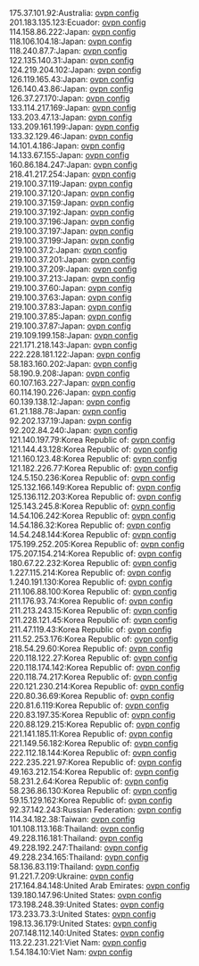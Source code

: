 175.37.101.92:Australia: [ovpn config](vpn/175_37_101_92.ovpn)  
201.183.135.123:Ecuador: [ovpn config](vpn/201_183_135_123.ovpn)  
114.158.86.222:Japan: [ovpn config](vpn/114_158_86_222.ovpn)  
118.106.104.18:Japan: [ovpn config](vpn/118_106_104_18.ovpn)  
118.240.87.7:Japan: [ovpn config](vpn/118_240_87_7.ovpn)  
122.135.140.31:Japan: [ovpn config](vpn/122_135_140_31.ovpn)  
124.219.204.102:Japan: [ovpn config](vpn/124_219_204_102.ovpn)  
126.119.165.43:Japan: [ovpn config](vpn/126_119_165_43.ovpn)  
126.140.43.86:Japan: [ovpn config](vpn/126_140_43_86.ovpn)  
126.37.27.170:Japan: [ovpn config](vpn/126_37_27_170.ovpn)  
133.114.217.169:Japan: [ovpn config](vpn/133_114_217_169.ovpn)  
133.203.47.13:Japan: [ovpn config](vpn/133_203_47_13.ovpn)  
133.209.161.199:Japan: [ovpn config](vpn/133_209_161_199.ovpn)  
133.32.129.46:Japan: [ovpn config](vpn/133_32_129_46.ovpn)  
14.101.4.186:Japan: [ovpn config](vpn/14_101_4_186.ovpn)  
14.133.67.155:Japan: [ovpn config](vpn/14_133_67_155.ovpn)  
160.86.184.247:Japan: [ovpn config](vpn/160_86_184_247.ovpn)  
218.41.217.254:Japan: [ovpn config](vpn/218_41_217_254.ovpn)  
219.100.37.119:Japan: [ovpn config](vpn/219_100_37_119.ovpn)  
219.100.37.120:Japan: [ovpn config](vpn/219_100_37_120.ovpn)  
219.100.37.159:Japan: [ovpn config](vpn/219_100_37_159.ovpn)  
219.100.37.192:Japan: [ovpn config](vpn/219_100_37_192.ovpn)  
219.100.37.196:Japan: [ovpn config](vpn/219_100_37_196.ovpn)  
219.100.37.197:Japan: [ovpn config](vpn/219_100_37_197.ovpn)  
219.100.37.199:Japan: [ovpn config](vpn/219_100_37_199.ovpn)  
219.100.37.2:Japan: [ovpn config](vpn/219_100_37_2.ovpn)  
219.100.37.201:Japan: [ovpn config](vpn/219_100_37_201.ovpn)  
219.100.37.209:Japan: [ovpn config](vpn/219_100_37_209.ovpn)  
219.100.37.213:Japan: [ovpn config](vpn/219_100_37_213.ovpn)  
219.100.37.60:Japan: [ovpn config](vpn/219_100_37_60.ovpn)  
219.100.37.63:Japan: [ovpn config](vpn/219_100_37_63.ovpn)  
219.100.37.83:Japan: [ovpn config](vpn/219_100_37_83.ovpn)  
219.100.37.85:Japan: [ovpn config](vpn/219_100_37_85.ovpn)  
219.100.37.87:Japan: [ovpn config](vpn/219_100_37_87.ovpn)  
219.109.199.158:Japan: [ovpn config](vpn/219_109_199_158.ovpn)  
221.171.218.143:Japan: [ovpn config](vpn/221_171_218_143.ovpn)  
222.228.181.122:Japan: [ovpn config](vpn/222_228_181_122.ovpn)  
58.183.160.202:Japan: [ovpn config](vpn/58_183_160_202.ovpn)  
58.190.9.208:Japan: [ovpn config](vpn/58_190_9_208.ovpn)  
60.107.163.227:Japan: [ovpn config](vpn/60_107_163_227.ovpn)  
60.114.190.226:Japan: [ovpn config](vpn/60_114_190_226.ovpn)  
60.139.138.12:Japan: [ovpn config](vpn/60_139_138_12.ovpn)  
61.21.188.78:Japan: [ovpn config](vpn/61_21_188_78.ovpn)  
92.202.137.19:Japan: [ovpn config](vpn/92_202_137_19.ovpn)  
92.202.84.240:Japan: [ovpn config](vpn/92_202_84_240.ovpn)  
121.140.197.79:Korea Republic of: [ovpn config](vpn/121_140_197_79.ovpn)  
121.144.43.128:Korea Republic of: [ovpn config](vpn/121_144_43_128.ovpn)  
121.160.123.48:Korea Republic of: [ovpn config](vpn/121_160_123_48.ovpn)  
121.182.226.77:Korea Republic of: [ovpn config](vpn/121_182_226_77.ovpn)  
124.5.150.236:Korea Republic of: [ovpn config](vpn/124_5_150_236.ovpn)  
125.132.166.149:Korea Republic of: [ovpn config](vpn/125_132_166_149.ovpn)  
125.136.112.203:Korea Republic of: [ovpn config](vpn/125_136_112_203.ovpn)  
125.143.245.8:Korea Republic of: [ovpn config](vpn/125_143_245_8.ovpn)  
14.54.106.242:Korea Republic of: [ovpn config](vpn/14_54_106_242.ovpn)  
14.54.186.32:Korea Republic of: [ovpn config](vpn/14_54_186_32.ovpn)  
14.54.248.144:Korea Republic of: [ovpn config](vpn/14_54_248_144.ovpn)  
175.199.252.205:Korea Republic of: [ovpn config](vpn/175_199_252_205.ovpn)  
175.207.154.214:Korea Republic of: [ovpn config](vpn/175_207_154_214.ovpn)  
180.67.22.232:Korea Republic of: [ovpn config](vpn/180_67_22_232.ovpn)  
1.227.115.214:Korea Republic of: [ovpn config](vpn/1_227_115_214.ovpn)  
1.240.191.130:Korea Republic of: [ovpn config](vpn/1_240_191_130.ovpn)  
211.106.88.100:Korea Republic of: [ovpn config](vpn/211_106_88_100.ovpn)  
211.176.93.74:Korea Republic of: [ovpn config](vpn/211_176_93_74.ovpn)  
211.213.243.15:Korea Republic of: [ovpn config](vpn/211_213_243_15.ovpn)  
211.228.121.45:Korea Republic of: [ovpn config](vpn/211_228_121_45.ovpn)  
211.47.119.43:Korea Republic of: [ovpn config](vpn/211_47_119_43.ovpn)  
211.52.253.176:Korea Republic of: [ovpn config](vpn/211_52_253_176.ovpn)  
218.54.29.60:Korea Republic of: [ovpn config](vpn/218_54_29_60.ovpn)  
220.118.122.27:Korea Republic of: [ovpn config](vpn/220_118_122_27.ovpn)  
220.118.174.142:Korea Republic of: [ovpn config](vpn/220_118_174_142.ovpn)  
220.118.74.217:Korea Republic of: [ovpn config](vpn/220_118_74_217.ovpn)  
220.121.230.214:Korea Republic of: [ovpn config](vpn/220_121_230_214.ovpn)  
220.80.36.69:Korea Republic of: [ovpn config](vpn/220_80_36_69.ovpn)  
220.81.6.119:Korea Republic of: [ovpn config](vpn/220_81_6_119.ovpn)  
220.83.197.35:Korea Republic of: [ovpn config](vpn/220_83_197_35.ovpn)  
220.88.129.215:Korea Republic of: [ovpn config](vpn/220_88_129_215.ovpn)  
221.141.185.11:Korea Republic of: [ovpn config](vpn/221_141_185_11.ovpn)  
221.149.56.182:Korea Republic of: [ovpn config](vpn/221_149_56_182.ovpn)  
222.112.18.144:Korea Republic of: [ovpn config](vpn/222_112_18_144.ovpn)  
222.235.221.97:Korea Republic of: [ovpn config](vpn/222_235_221_97.ovpn)  
49.163.212.154:Korea Republic of: [ovpn config](vpn/49_163_212_154.ovpn)  
58.231.2.64:Korea Republic of: [ovpn config](vpn/58_231_2_64.ovpn)  
58.236.86.130:Korea Republic of: [ovpn config](vpn/58_236_86_130.ovpn)  
59.15.129.162:Korea Republic of: [ovpn config](vpn/59_15_129_162.ovpn)  
92.37.142.243:Russian Federation: [ovpn config](vpn/92_37_142_243.ovpn)  
114.34.182.38:Taiwan: [ovpn config](vpn/114_34_182_38.ovpn)  
101.108.113.168:Thailand: [ovpn config](vpn/101_108_113_168.ovpn)  
49.228.116.181:Thailand: [ovpn config](vpn/49_228_116_181.ovpn)  
49.228.192.247:Thailand: [ovpn config](vpn/49_228_192_247.ovpn)  
49.228.234.165:Thailand: [ovpn config](vpn/49_228_234_165.ovpn)  
58.136.83.119:Thailand: [ovpn config](vpn/58_136_83_119.ovpn)  
91.221.7.209:Ukraine: [ovpn config](vpn/91_221_7_209.ovpn)  
217.164.84.148:United Arab Emirates: [ovpn config](vpn/217_164_84_148.ovpn)  
139.180.147.96:United States: [ovpn config](vpn/139_180_147_96.ovpn)  
173.198.248.39:United States: [ovpn config](vpn/173_198_248_39.ovpn)  
173.233.73.3:United States: [ovpn config](vpn/173_233_73_3.ovpn)  
198.13.36.179:United States: [ovpn config](vpn/198_13_36_179.ovpn)  
207.148.112.140:United States: [ovpn config](vpn/207_148_112_140.ovpn)  
113.22.231.221:Viet Nam: [ovpn config](vpn/113_22_231_221.ovpn)  
1.54.184.10:Viet Nam: [ovpn config](vpn/1_54_184_10.ovpn)  
